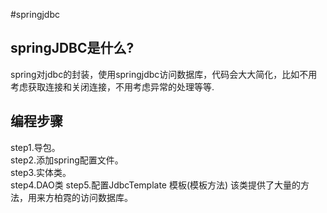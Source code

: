 #springjdbc
## springJDBC是什么?
spring对jdbc的封装，使用springjdbc访问数据库，代码会大大简化，比如不用考虑获取连接和关闭连接，不用考虑异常的处理等等.<br/>

## 编程步骤
step1.导包。<br/>
step2.添加spring配置文件。<br/>
step3.实体类。<br/>
step4.DAO类
step5.配置JdbcTemplate 模板(模板方法)
该类提供了大量的方法，用来方柏霓的访问数据库。<br/>
